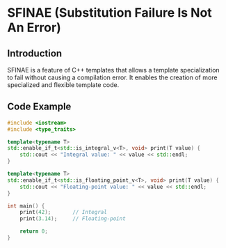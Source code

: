 # SFINAE (Substitution Failure Is Not An Error)

## Introduction
SFINAE is a feature of C++ templates that allows a template specialization to fail without causing a compilation error. It enables the creation of more specialized and flexible template code.

## Code Example
```cpp
#include <iostream>
#include <type_traits>

template<typename T>
std::enable_if_t<std::is_integral_v<T>, void> print(T value) {
    std::cout << "Integral value: " << value << std::endl;
}

template<typename T>
std::enable_if_t<std::is_floating_point_v<T>, void> print(T value) {
    std::cout << "Floating-point value: " << value << std::endl;
}

int main() {
    print(42);       // Integral
    print(3.14);     // Floating-point

    return 0;
}
```
